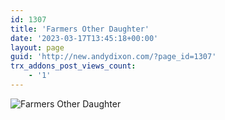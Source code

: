 ```yaml
---
id: 1307
title: 'Farmers Other Daughter'
date: '2023-03-17T13:45:18+00:00'
layout: page
guid: 'http://new.andydixon.com/?page_id=1307'
trx_addons_post_views_count:
    - '1'
---
```


![Farmers Other Daughter](https://i0.wp.com/assets.g8x2.ldn.idrivee2-23.com/posters/Farmers%20Other%20Daughter%2001.jpg?w=1200&ssl=1 "Farmers Other Daughter")